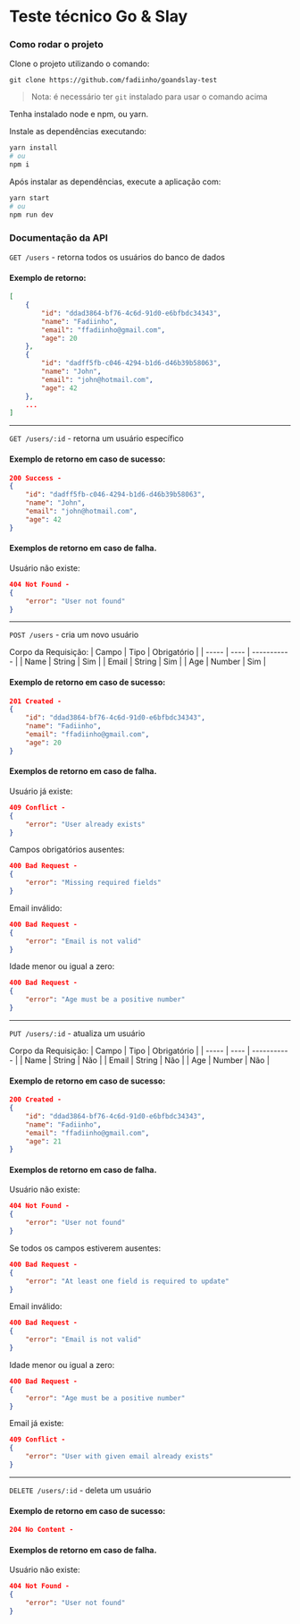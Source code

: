 # Teste técnico Go & Slay

### Como rodar o projeto

Clone o projeto utilizando o comando:

```
git clone https://github.com/fadiinho/goandslay-test
```

> Nota: é necessário ter `git` instalado para usar o comando acima

Tenha instalado node e npm, ou yarn.

Instale as dependências executando:

```bash
yarn install
# ou
npm i
```

Após instalar as dependências, execute a aplicação com:

```bash
yarn start
# ou
npm run dev
```

### Documentação da API

`GET /users` - retorna todos os usuários do banco de dados

#### Exemplo de retorno:

```json
[
	{
		"id": "ddad3864-bf76-4c6d-91d0-e6bfbdc34343",
		"name": "Fadiinho",
		"email": "ffadiinho@gmail.com",
		"age": 20
	},
	{
		"id": "dadff5fb-c046-4294-b1d6-d46b39b58063",
		"name": "John",
		"email": "john@hotmail.com",
		"age": 42
	},
	...
]
```

---

`GET /users/:id` - retorna um usuário específico

#### Exemplo de retorno em caso de sucesso:

```json
200 Success -
{
	"id": "dadff5fb-c046-4294-b1d6-d46b39b58063",
	"name": "John",
	"email": "john@hotmail.com",
	"age": 42
}
```

#### Exemplos de retorno em caso de falha.

Usuário não existe:

```json
404 Not Found -
{
	"error": "User not found"
}
```

---

`POST /users` - cria um novo usuário

Corpo da Requisição:
| Campo | Tipo | Obrigatório |
| ----- | ---- | ----------- |
| Name | String | Sim |
| Email | String | Sim |
| Age | Number | Sim |

#### Exemplo de retorno em caso de sucesso:

```json
201 Created -
{
	"id": "ddad3864-bf76-4c6d-91d0-e6bfbdc34343",
	"name": "Fadiinho",
	"email": "ffadiinho@gmail.com",
	"age": 20
}
```

#### Exemplos de retorno em caso de falha.

Usuário já existe:

```json
409 Conflict -
{
	"error": "User already exists"
}
```

Campos obrigatórios ausentes:

```json
400 Bad Request -
{
	"error": "Missing required fields"
}
```

Email inválido:

```json
400 Bad Request -
{
	"error": "Email is not valid"
}
```

Idade menor ou igual a zero:

```json
400 Bad Request -
{
	"error": "Age must be a positive number"
}
```

---

`PUT /users/:id` - atualiza um usuário

Corpo da Requisição:
| Campo | Tipo | Obrigatório |
| ----- | ---- | ----------- |
| Name | String | Não |
| Email | String | Não |
| Age | Number | Não |

#### Exemplo de retorno em caso de sucesso:

```json
200 Created -
{
	"id": "ddad3864-bf76-4c6d-91d0-e6bfbdc34343",
	"name": "Fadiinho",
	"email": "ffadiinho@gmail.com",
	"age": 21
}
```

#### Exemplos de retorno em caso de falha.

Usuário não existe:

```json
404 Not Found -
{
	"error": "User not found"
}
```

Se todos os campos estiverem ausentes:

```json
400 Bad Request -
{
	"error": "At least one field is required to update"
}
```

Email inválido:

```json
400 Bad Request -
{
	"error": "Email is not valid"
}
```

Idade menor ou igual a zero:

```json
400 Bad Request -
{
	"error": "Age must be a positive number"
}
```

Email já existe:

```json
409 Conflict -
{
	"error": "User with given email already exists"
}
```

---

`DELETE /users/:id` - deleta um usuário

#### Exemplo de retorno em caso de sucesso:

```json
204 No Content -
```

#### Exemplos de retorno em caso de falha.

Usuário não existe:

```json
404 Not Found -
{
	"error": "User not found"
}
```
